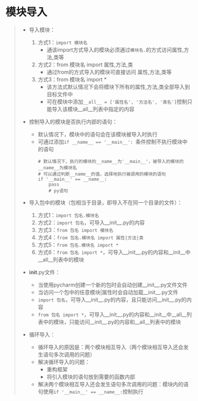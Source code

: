 # 模块导入
>* 导入模块：
>   1. 方式1：```import 模块名```
>       * 通该import方式导入的模块必须通过```模块名.```的方式访问属性,方法,类等
>   2. 方式2：from 模块名 import 属性,方法,类
>       * 通过from的方式导入的模块可直接访问 属性,方法,类等
>   3. 方式3：from 模块名 import *
>       * 该方法式默认情况下会将模块下所有的属性,方法,类全部导入到目标文件中
>       * 可在模块中添加```__all__ = ['属性名', '方法名', '类名']```控制只能导入该模块__all__列表中指定的内容
>
>
>* 控制导入的模块是否执行内部的语句：
>   * 默认情况下，模块中的语句会在该模块被导入时执行
>   * 可通过添加```if __name__ == '__main__': ```条件控制不执行模块中的语句
>       ```
>       # 默认情况下，执行的模块的__name__为'__main__'，被导入的模块的__name__为模块名
>       # 可以通过判断__name__的值，选择地执行被调用的模块的语句
>       if '__main__' == __name__:
>           pass
>           # py语句
>       ```
>
>
>* 导入包中的模块（包相当于目录，即导入不在同一个目录的文件）：
>   1. 方式1：```import 包名.模块名```
>   2. 方式2：```import 包名```，可导入__init__.py的内容
>   3. 方式3：```from 包名 import 模块名```
>   4. 方式4：```from 包名.模块名 import 属性|方法|类```
>   5. 方式5：```from 包名.模块名 import *```
>   6. 方式6：```from 包名 import *```，可导入__init__.py的内容和__init__中__all__列表中的模块
>
>
>* __init__.py文件：
>   * 当使用pycharm创建一个新的包时会自动创建__init__.py文件文件
>   * 当访问一个包中的任意模块|属性时会自动加载__init__.py文件
>   * ```import 包名```，可导入__init__.py的内容，且只能访问__init__.py的内容
>   * ```from 包名 import *```，可导入__init__.py的内容和__init__中__all__列表中的模块，只能访问__init__.py的内容和__all__列表中的模块
>
>
>* 循环导入：
>   * 循环导入的原因是：两个模块相互导入（两个模块相互导入还会发生语句多次调用的问题）
>   * 解决循环导入的问题：
>       * 重构框架
>       * 将引入模块的语句放到需要的函数内部
>   * 解决两个模块相互导入还会发生语句多次调用的问题：模块内的语句使用```if '__main__' == __name__:```控制执行
>
>
